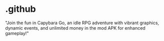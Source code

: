 # .github
"Join the fun in Capybara Go, an idle RPG adventure with vibrant graphics, dynamic events, and unlimited money in the mod APK for enhanced gameplay!"
